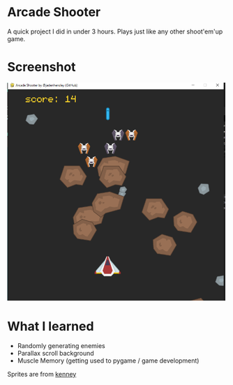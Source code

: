# Arcade Shooter

A quick project I did in under 3 hours. Plays just like any other shoot'em'up game.

# Screenshot
<img src="https://github.com/jadenhensley/arcade_shooter/blob/main/screenshots/screenshot0.PNG" alt="screenshot" width=500 height=500>


# What I learned

- Randomly generating enemies
- Parallax scroll background
- Muscle Memory (getting used to pygame / game development)


Sprites are from <a href="https://www.kenney.nl/">kenney</a>
